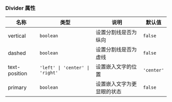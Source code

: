 ### Divider 属性

| 名称          | 类型    | 说明                                                   | 默认值   |
| ------------- | ------- | ------------------------------------------------------ | -------- |
| vertical      | `boolean` | 设置分割线是否为纵向                                   | `false`    |
| dashed        | `boolean` | 设置分割线是否为虚线                                   | `false`    |
| text-position | `'left' \| 'center' \| 'right'`  | 设置嵌入文字的位置  | `'center'` |
| primary       | `boolean` | 设置嵌入文字为更显眼的状态                             | `false`    |
